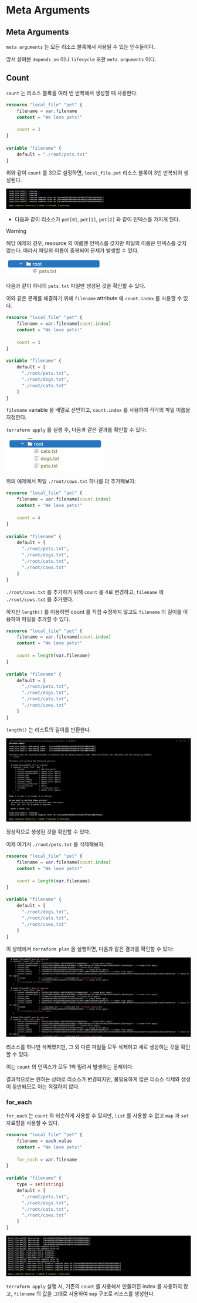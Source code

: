 # Meta Arguments

## Meta Arguments

`meta arguments` 는 모든 리소스 블록에서 사용될 수 있는 인수들이다.

앞서 살펴본 `depends_on` 이나 `lifecycle` 또한 `meta arguments` 이다.

## Count

`count` 는 리소스 블록을 여러 번 반복해서 생성할 때 사용한다.

```terraform
resource "local_file" "pet" {
    filename = var.filename
    content = "We love pets!"
    
    count = 3
}

variable "filename" {
    default = "./root/pets.txt"
}
```

위와 같이 `count` 를 3으로 설정하면, `local_file.pet` 리소스 블록이 3번 반복되어 생성된다.

![img.png](../images/4-working-with-terraform/5-meta-arguments/img.png)

- 다음과 같이 리소스가 `pet[0]`, `pet[1]`, `pet[2]` 와 같이 인덱스를 가지게 된다.

> [!WARNING]
> 해당 예제의 경우, resource 의 이름엔 인덱스를 갖지만 파일의 이름은 인덱스를 갖지 않는다.
> 따라서 파일의 이름이 중복되어 문제가 발생할 수 있다.

![img_2.png](../images/4-working-with-terraform/5-meta-arguments/img_2.png)

다음과 같이 하나의 `pets.txt` 파일만 생성된 것을 확인할 수 있다.

이와 같은 문제를 해결하기 위해 `filename` attribute 에 `count.index` 를 사용할 수 있다.

```terraform
resource "local_file" "pet" {
    filename = var.filename[count.index]
    content = "We love pets!"
    
    count = 3
}

variable "filename" {
    default = [
      "./root/pets.txt",
      "./root/dogs.txt",
      "./root/cats.txt"
    ]
}
```

`filename` variable 을 배열로 선언하고, `count.index` 를 사용하여 각각의 파일 이름을 지정한다.

`terraform apply` 를 실행 후, 다음과 같은 결과를 확인할 수 있다:

![img_3.png](../images/4-working-with-terraform/5-meta-arguments/img_3.png)

위의 예제에서 파일 `./root/cows.txt` 하나를 더 추가해보자:

```terraform
resource "local_file" "pet" {
    filename = var.filename[count.index]
    content = "We love pets!"
    
    count = 4
}

variable "filename" {
    default = [
      "./root/pets.txt",
      "./root/dogs.txt",
      "./root/cats.txt",
      "./root/cows.txt"
    ]
}
```

`./root/cows.txt` 를 추가하기 위해 `count` 를 4로 변경하고, `filename` 에 `./root/cows.txt` 를 추가했다.

하지만 `length()` 를 이용하면 count 를 직접 수정하지 않고도 `filename` 의 길이를 이용하여 파일을 추가할 수 있다.

```terraform
resource "local_file" "pet" {
    filename = var.filename[count.index]
    content = "We love pets!"
    
    count = length(var.filename)
}

variable "filename" {
    default = [
      "./root/pets.txt",
      "./root/dogs.txt",
      "./root/cats.txt",
      "./root/cows.txt"
    ]
}
```

`length()` 는 리스트의 길이를 반환한다.

![img_1.png](../images/4-working-with-terraform/5-meta-arguments/img_1.png)

정상적으로 생성된 것을 확인할 수 있다.

이제 여기서 `./root/pets.txt` 를 삭제해보자.

```terraform
resource "local_file" "pet" {
    filename = var.filename[count.index]
    content = "We love pets!"
    
    count = length(var.filename)
}

variable "filename" {
    default = [
      "./root/dogs.txt",
      "./root/cats.txt",
      "./root/cows.txt"
    ]
}
```

이 상태에서 `terraform plan` 을 실행하면, 다음과 같은 결과를 확인할 수 있다:

![img_4.png](../images/4-working-with-terraform/5-meta-arguments/img_4.png)

리소스를 하나만 삭제했지만, 그 외 다른 파일들 모두 삭제하고 새로 생성하는 것을 확인할 수 있다.

이는 `count` 의 인덱스가 모두 1씩 밀려서 발생하는 문제이다.

결과적으로는 원하는 상태로 리소스가 변경되지만, 불필요하게 많은 리소스 삭제와 생성이 동반되므로 이는 적절하지 않다.


### for_each

`for_each` 는 `count` 와 비슷하게 사용할 수 있지만, `list` 를 사용할 수 없고 `map` 과 `set` 자료형을 사용할 수 있다.

```terraform
resource "local_file" "pet" {
    filename = each.value
    content = "We love pets!"
    
    for_each = var.filename
}

variable "filename" {
    type = set(string)
    default = [
      "./root/pets.txt",
      "./root/dogs.txt",
      "./root/cats.txt",
      "./root/cows.txt"
    ]
}
```

![img_5.png](../images/4-working-with-terraform/5-meta-arguments/img_5.png)

`terraform apply` 실행 시, 기존의 `count` 를 사용해서 만들어진 index 를 사용하지 않고, `filename` 의 값을 그대로 사용하여 `map` 구조로 리소스를 생성한다.
